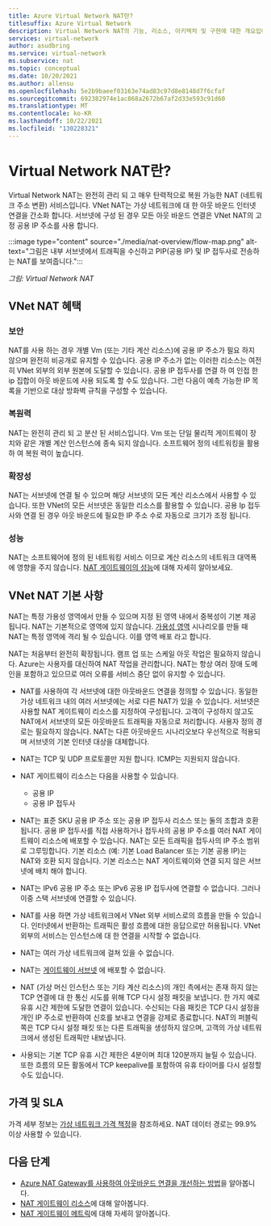 ```yaml
---
title: Azure Virtual Network NAT란?
titlesuffix: Azure Virtual Network
description: Virtual Network NAT의 기능, 리소스, 아키텍처 및 구현에 대한 개요입니다. Virtual Network NAT의 작동 방식과 클라우드에서 NAT 게이트웨이 리소스를 사용하는 방법을 알아봅니다.
services: virtual-network
author: asudbring
ms.service: virtual-network
ms.subservice: nat
ms.topic: conceptual
ms.date: 10/20/2021
ms.author: allensu
ms.openlocfilehash: 5e2b9baeef03163e74ad83c97d8e8148d7f6cfaf
ms.sourcegitcommit: 692382974e1ac868a2672b67af2d33e593c91d60
ms.translationtype: MT
ms.contentlocale: ko-KR
ms.lasthandoff: 10/22/2021
ms.locfileid: "130228321"
---
```

# <a name="what-is-virtual-network-nat"></a>Virtual Network NAT란?

Virtual Network NAT는 완전히 관리 되 고 매우 탄력적으로 복원 가능한 NAT (네트워크 주소 변환) 서비스입니다. VNet NAT는 가상 네트워크에 대 한 아웃 바운드 인터넷 연결을 간소화 합니다. 서브넷에 구성 된 경우 모든 아웃 바운드 연결은 VNet NAT의 고정 공용 IP 주소를 사용 합니다. 

:::image type="content" source="./media/nat-overview/flow-map.png" alt-text="그림은 내부 서브넷에서 트래픽을 수신하고 PIP(공용 IP) 및 IP 접두사로 전송하는 NAT를 보여줍니다.":::

*그림: Virtual Network NAT*

## <a name="vnet-nat-benefits"></a>VNet NAT 혜택

### <a name="security"></a>보안
NAT를 사용 하는 경우 개별 Vm (또는 기타 계산 리소스)에 공용 IP 주소가 필요 하지 않으며 완전히 비공개로 유지할 수 있습니다. 공용 IP 주소가 없는 이러한 리소스는 여전히 VNet 외부의 외부 원본에 도달할 수 있습니다. 공용 IP 접두사를 연결 하 여 인접 한 ip 집합이 아웃 바운드에 사용 되도록 할 수도 있습니다. 그런 다음이 예측 가능한 IP 목록을 기반으로 대상 방화벽 규칙을 구성할 수 있습니다.

### <a name="resiliency"></a>복원력 
NAT는 완전히 관리 되 고 분산 된 서비스입니다. Vm 또는 단일 물리적 게이트웨이 장치와 같은 개별 계산 인스턴스에 종속 되지 않습니다. 소프트웨어 정의 네트워킹을 활용 하 여 복원 력이 높습니다. 

### <a name="scalability"></a>확장성
NAT는 서브넷에 연결 될 수 있으며 해당 서브넷의 모든 계산 리소스에서 사용할 수 있습니다. 또한 VNet의 모든 서브넷은 동일한 리소스를 활용할 수 있습니다. 공용 Ip 접두사와 연결 된 경우 아웃 바운드에 필요한 IP 주소 수로 자동으로 크기가 조정 됩니다.

### <a name="performance"></a>성능
NAT는 소프트웨어에 정의 된 네트워킹 서비스 이므로 계산 리소스의 네트워크 대역폭에 영향을 주지 않습니다. [NAT 게이트웨이의 성능](nat-gateway-resource.md#performance)에 대해 자세히 알아보세요.


## <a name="vnet-nat-basics"></a>VNet NAT 기본 사항

NAT는 특정 가용성 영역에서 만들 수 있으며 지정 된 영역 내에서 중복성이 기본 제공 됩니다. NAT는 기본적으로 영역에 있지 않습니다. [가용성 영역](../../availability-zones/az-overview.md) 시나리오를 만들 때 NAT는 특정 영역에 격리 될 수 있습니다. 이를 영역 배포 라고 합니다.

NAT는 처음부터 완전히 확장됩니다. 램프 업 또는 스케일 아웃 작업은 필요하지 않습니다.  Azure는 사용자를 대신하여 NAT 작업을 관리합니다.  NAT는 항상 여러 장애 도메인을 포함하고 있으므로 여러 오류를 서비스 중단 없이 유지할 수 있습니다.

* NAT를 사용하여 각 서브넷에 대한 아웃바운드 연결을 정의할 수 있습니다.  동일한 가상 네트워크 내의 여러 서브넷에는 서로 다른 NAT가 있을 수 있습니다. 서브넷은 사용할 NAT 게이트웨이 리소스를 지정하여 구성됩니다.  고객이 구성하지 않고도 NAT에서 서브넷의 모든 아웃바운드 트래픽을 자동으로 처리합니다.  사용자 정의 경로는 필요하지 않습니다. NAT는 다른 아웃바운드 시나리오보다 우선적으로 적용되며 서브넷의 기본 인터넷 대상을 대체합니다.
* NAT는 TCP 및 UDP 프로토콜만 지원 합니다. ICMP는 지원되지 않습니다.
* NAT 게이트웨이 리소스는 다음을 사용할 수 있습니다.

  * 공용 IP
  * 공용 IP 접두사
* NAT는 표준 SKU 공용 IP 주소 또는 공용 IP 접두사 리소스 또는 둘의 조합과 호환 됩니다. 공용 IP 접두사를 직접 사용하거나 접두사의 공용 IP 주소를 여러 NAT 게이트웨이 리소스에 배포할 수 있습니다. NAT는 모든 트래픽을 접두사의 IP 주소 범위로 그루밍합니다. 기본 리소스 (예: 기본 Load Balancer 또는 기본 공용 IP)는 NAT와 호환 되지 않습니다.  기본 리소스는 NAT 게이트웨이와 연결 되지 않은 서브넷에 배치 해야 합니다.
* NAT는 IPv6 공용 IP 주소 또는 IPv6 공용 IP 접두사에 연결할 수 없습니다. 그러나 이중 스택 서브넷에 연결할 수 있습니다.
* NAT를 사용 하면 가상 네트워크에서 VNet 외부 서비스로의 흐름을 만들 수 있습니다. 인터넷에서 반환하는 트래픽은 활성 흐름에 대한 응답으로만 허용됩니다. VNet 외부의 서비스는 인스턴스에 대 한 연결을 시작할 수 없습니다.
* NAT는 여러 가상 네트워크에 걸쳐 있을 수 없습니다.
* NAT는 [게이트웨이 서브넷](../../vpn-gateway/vpn-gateway-about-vpn-gateway-settings.md#gwsub) 에 배포할 수 없습니다.
* NAT (가상 머신 인스턴스 또는 기타 계산 리소스)의 개인 측에서는 존재 하지 않는 TCP 연결에 대 한 통신 시도를 위해 TCP 다시 설정 패킷을 보냅니다. 한 가지 예로 유휴 시간 제한에 도달한 연결이 있습니다. 수신되는 다음 패킷은 TCP 다시 설정을 개인 IP 주소로 반환하여 신호를 보내고 연결을 강제로 종료합니다. NAT의 퍼블릭 쪽은 TCP 다시 설정 패킷 또는 다른 트래픽을 생성하지 않으며,  고객의 가상 네트워크에서 생성된 트래픽만 내보냅니다.
* 사용되는 기본 TCP 유휴 시간 제한은 4분이며 최대 120분까지 늘릴 수 있습니다. 또한 흐름의 모든 활동에서 TCP keepalive를 포함하여 유휴 타이머를 다시 설정할 수도 있습니다.

## <a name="pricing-and-sla"></a>가격 및 SLA

가격 세부 정보는 [가상 네트워크 가격 책정](https://azure.microsoft.com/pricing/details/virtual-network)을 참조하세요. NAT 데이터 경로는 99.9% 이상 사용할 수 있습니다.

## <a name="next-steps"></a>다음 단계

* [Azure NAT Gateway를 사용하여 아웃바운드 연결을 개선하는 방법](https://www.youtube.com/watch?v=2Ng_uM0ZaB4)을 알아봅니다.
* [NAT 게이트웨이 리소스](./nat-gateway-resource.md)에 대해 알아봅니다.
* [NAT 게이트웨이 메트릭](./nat-metrics.md)에 대해 자세히 알아봅니다.
